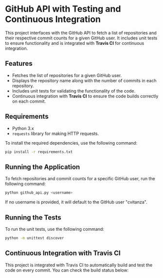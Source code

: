 # GitHub API with Testing and Continuous Integration

This project interfaces with the GitHub API to fetch a list of repositories and their respective commit counts for a given GitHub user. It includes unit tests to ensure functionality and is integrated with **Travis CI** for continuous integration.

## Features

- Fetches the list of repositories for a given GitHub user.
- Displays the repository name along with the number of commits in each repository.
- Includes unit tests for validating the functionality of the code.
- Continuous integration with **Travis CI** to ensure the code builds correctly on each commit.

## Requirements

- Python 3.x
- `requests` library for making HTTP requests.

To install the required dependencies, use the following command:

```bash
pip install -r requirements.txt
```
## Running the Application
To fetch repositories and commit counts for a specific GitHub user, run the following command:

```bash
python github_api.py <username>
```
If no username is provided, it will default to the GitHub user "cvitanza".

## Running the Tests

To run the unit tests, use the following command:
```bash
python -m unittest discover
```

## Continuous Integration with Travis CI
This project is integrated with Travis CI to automatically build and test the code on every commit. You can check the build status below:
